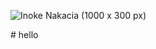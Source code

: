
![Inoke Nakacia (1000 x 300 px)](https://user-images.githubusercontent.com/55421987/141046615-ae96e1fb-e21d-44b3-8206-9641ec54d1c6.png)

<p align=”center”>
# hello
</p>
